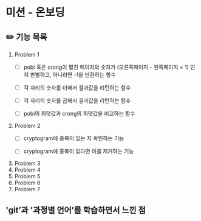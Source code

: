 # 미션 - 온보딩

## ✏️ 기능 목록

1. Problem 1
   - [ ] pobi 혹은 crong이 펼친 페이지의 숫자가 (오른쪽페이지 - 왼쪽페이지 = 1) 인지 판별하고, 아니라면 -1을 반환하는 함수
   - [ ] 각 자리의 숫자를 더해서 결과값을 리턴하는 함수
   - [ ] 각 자리의 숫자를 곱해서 결과값을 리턴하는 함수
   - [ ] pobi의 최댓값과 crong의 최댓값을 비교하는 함수
   

2. Problem 2 
   - [ ] cryptogram에 중복이 있는 지 확인하는 기능
   - [ ] cryptogram에 중복이 있다면 이를 제거하는 기능
   

3. Problem 3
4. Problem 4 
5. Problem 5 
6. Problem 6
7. Problem 7

## 'git’과 '과정별 언어’를 학습하면서 느낀 점
